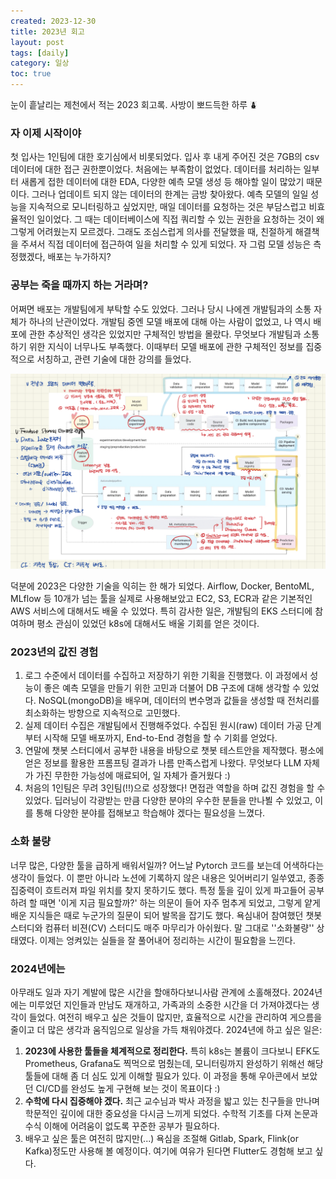 ```yaml
---
created: 2023-12-30
title: 2023년 회고
layout: post
tags: [daily]
category: 일상
toc: true
---
```




눈이 흩날리는 제천에서 적는 2023 회고록. 사방이 뽀드득한 하루 ⛇



### 자 이제 시작이야

첫 입사는 1인팀에 대한 호기심에서 비롯되었다. 입사 후 내게 주어진 것은 7GB의 csv 데이터에 대한 접근 권한뿐이었다. 처음에는 부족함이 없었다. 데이터를 처리하는 일부터 새롭게 접한 데이터에 대한 EDA, 다양한 예측 모델 생성 등 해야할 일이 많았기 때문이다. 그러나 업데이트 되지 않는 데이터의 한계는 금방 찾아왔다. 예측 모델의 일일 성능을 지속적으로 모니터링하고 싶었지만, 매일 데이터를 요청하는 것은 부담스럽고 비효율적인 일이었다. 그 때는 데이터베이스에 직접 쿼리할 수 있는 권한을 요청하는 것이 왜 그렇게 어려웠는지 모르겠다. 그래도 조심스럽게 의사를 전달했을 때, 친절하게 해결책을 주셔서 직접 데이터에 접근하여 일을 처리할 수 있게 되었다. 자 그럼 모델 성능은 측정했겠다, 배포는 누가하지?



### 공부는 죽을 때까지 하는 거라며?

어쩌면 배포는 개발팀에게 부탁할 수도 있었다. 그러나 당시 나에겐 개발팀과의 소통 자체가 하나의 난관이었다. 개발팀 중엔 모델 배포에 대해 아는 사람이 없었고, 나 역시 배포에 관한 추상적인 생각은 있었지만 구체적인 방법을 몰랐다. 무엇보다 개발팀과 소통하기 위한 지식이 너무나도 부족했다. 이때부터 모델 배포에 관한 구체적인 정보를 집중적으로 서칭하고, 관련 기술에 대한 강의를 들었다.

![image-20240101003921809](./images/image-20240101003921809.png)

덕분에 2023은 다양한 기술을 익히는 한 해가 되었다. Airflow, Docker, BentoML, MLflow 등 10개가 넘는 툴을 실제로 사용해보았고 EC2, S3, ECR과 같은 기본적인 AWS 서비스에 대해서도 배울 수 있었다. 특히 감사한 일은, 개발팀의 EKS 스터디에 참여하며 평소 관심이 있었던 k8s에 대해서도 배울 기회를 얻은 것이다.



### 2023년의 값진 경험

1. 로그 수준에서 데이터를 수집하고 저장하기 위한 기획을 진행했다. 이 과정에서 성능이 좋은 예측 모델을 만들기 위한 고민과 더불어 DB 구조에 대해 생각할 수 있었다. NoSQL(mongoDB)을 배우며, 데이터의 변수명과 값들을 생성할 때 전처리를 최소화하는 방향으로 지속적으로 고민했다.
2. 실제 데이터 수집은 개발팀에서 진행해주었다. 수집된 원시(raw) 데이터 가공 단계부터 시작해 모델 배포까지, End-to-End 경험을 할 수 기회를 얻었다.
3. 연말에 챗봇 스터디에서 공부한 내용을 바탕으로 챗봇 테스트안을 제작했다. 평소에 얻은 정보를 활용한 프롬프팅 결과가 나름 만족스럽게 나왔다. 무엇보다 LLM 자체가 가진 무한한 가능성에 매료되어, 일 자체가 즐거웠다 :)
4. 처음의 1인팀은 무려 3인팀(!!)으로 성장했다! 면접관 역할을 하며 값진 경험을 할 수 있었다. 딥러닝이 각광받는 만큼 다양한 분야의 우수한 분들을 만나뵐 수 있었고, 이를 통해 다양한 분야를 접해보고 학습해야 겠다는 필요성을 느꼈다.



### 소화 불량

너무 많은, 다양한 툴을 급하게 배워서일까? 어느날 Pytorch 코드를 보는데 어색하다는 생각이 들었다. 이 뿐만 아니라 노션에 기록하지 않은 내용은 잊어버리기 일쑤였고, 종종 집중력이 흐트러져 파일 위치를 찾지 못하기도 했다. 특정 툴을 깊이 있게 파고들어 공부하려 할 때면 '이게 지금 필요할까?' 하는 의문이 들어 자주 멈추게 되었고, 그렇게 얕게 배운 지식들은 때로 누군가의 질문이 되어 발목을 잡기도 했다. 욕심내어 참여했던 챗봇 스터디와 컴퓨터 비젼(CV) 스터디도 매주 마무리가 아쉬웠다. 말 그대로 ''소화불량'' 상태였다. 이제는 엉켜있는 실들을 잘 풀어내어 정리하는 시간이 필요함을 느낀다. 



### 2024년에는

아무래도 일과 자기 계발에 많은 시간을 할애하다보니사람 관계에 소홀해졌다. 2024년에는 미루었던 지인들과 만남도 재개하고, 가족과의 소중한 시간을 더 가져야겠다는 생각이 들었다. 여전히 배우고 싶은 것들이 많지만, 효율적으로 시간을 관리하여 게으름을 줄이고 더 많은 생각과 움직임으로 일상을 가득 채워야겠다. 2024년에 하고 싶은 일은:

1. **2023에 사용한 툴들을 체계적으로 정리한다.** 특히 k8s는 볼륨이 크다보니 EFK도 Prometheus, Grafana도 찍먹으로 멈췄는데, 모니터링까지 완성하기 위해선 해당 툴들에 대해 좀 더 심도 있게 이해할 필요가 있다. 이 과정을 통해 우아콘에서 보았던 CI/CD를 완성도 높게 구현해 보는 것이 목표이다 :)
2. **수학에 다시 집중해야 겠다.** 최근 교수님과 박사 과정을 밟고 있는 친구들을 만나며 학문적인 깊이에 대한 중요성을 다시금 느끼게 되었다. 수학적 기초를 다져 논문과 수식 이해에 어려움이 없도록 꾸준한 공부가 필요하다.
3. 배우고 싶은 툴은 여전히 많지만(...) 욕심을 조절해 Gitlab, Spark, Flink(or Kafka)정도만 사용해 볼 예정이다. 여기에 여유가 된다면 Flutter도 경험해 보고 싶다.



